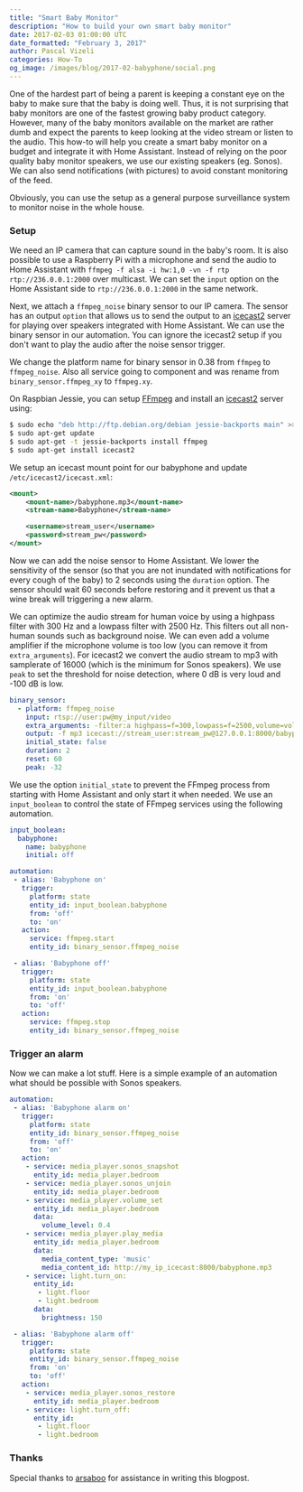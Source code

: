 ```yaml
---
title: "Smart Baby Monitor"
description: "How to build your own smart baby monitor"
date: 2017-02-03 01:00:00 UTC
date_formatted: "February 3, 2017"
author: Pascal Vizeli
categories: How-To
og_image: /images/blog/2017-02-babyphone/social.png
---
```


One of the hardest part of being a parent is keeping a constant eye on the baby to make sure that the baby is doing well. Thus, it is not surprising that baby monitors are one of the fastest growing baby product category. However, many of the baby monitors available on the market are rather dumb and expect the parents to keep looking at the video stream or listen to the audio. This how-to will help you create a smart baby monitor on a budget and integrate it with Home Assistant. Instead of relying on the poor quality baby monitor speakers, we use our existing speakers (eg. Sonos). We can also send notifications (with pictures) to avoid constant monitoring of the feed.

Obviously, you can use the setup as a general purpose surveillance system to monitor noise in the whole house.

<!--more-->

### Setup

We need an IP camera that can capture sound in the baby's room. It is also possible to use a Raspberry Pi with a microphone and send the audio to Home Assistant with `ffmpeg -f alsa -i hw:1,0 -vn -f rtp rtp://236.0.0.1:2000` over multicast. We can set the `input` option on the Home Assistant side to `rtp://236.0.0.1:2000` in the same network.

Next, we attach a `ffmpeg_noise` binary sensor to our IP camera. The sensor has an output `option` that allows us to send the output to an [icecast2](http://icecast.org/) server for playing over speakers integrated with Home Assistant. We can use the binary sensor in our automation. You can ignore the icecast2 setup if you don't want to play the audio after the noise sensor trigger.

<div class='note'>

We change the platform name for binary sensor in 0.38 from `ffmpeg` to `ffmpeg_noise`. Also all service going to component and was rename from `binary_sensor.ffmpeg_xy` to `ffmpeg.xy`.

</div>

On Raspbian Jessie, you can setup [FFmpeg](/components/ffmpeg) and install an [icecast2](http://icecast.org/) server using:

```bash
$ sudo echo "deb http://ftp.debian.org/debian jessie-backports main" >> /etc/apt/sources.list
$ sudo apt-get update
$ sudo apt-get -t jessie-backports install ffmpeg
$ sudo apt-get install icecast2
```

We setup an icecast mount point for our babyphone and update `/etc/icecast2/icecast.xml`:

```xml
<mount>
    <mount-name>/babyphone.mp3</mount-name>
    <stream-name>Babyphone</stream-name>

    <username>stream_user</username>
    <password>stream_pw</password>
</mount>
```

Now we can add the noise sensor to Home Assistant. We lower the sensitivity of the sensor (so that you are not inundated with notifications for every cough of the baby) to 2 seconds using the `duration` option. The sensor should wait 60 seconds before restoring and it prevent us that a wine break will triggering a new alarm.

We can optimize the audio stream for human voice by using a highpass filter with 300 Hz and a lowpass filter with 2500 Hz. This filters out all non-human sounds such as background noise. We can even add a volume amplifier if the microphone volume is too low (you can remove it from `extra_arguments`). For icecast2 we convert the audio stream to mp3 with samplerate of 16000 (which is the minimum for Sonos speakers). We use `peak` to set the threshold for noise detection, where 0 dB is very loud and -100 dB is low.

```yaml
binary_sensor:
  - platform: ffmpeg_noise
    input: rtsp://user:pw@my_input/video
    extra_arguments: -filter:a highpass=f=300,lowpass=f=2500,volume=volume=2 -codec:a libmp3lame -ar 16000
    output: -f mp3 icecast://stream_user:stream_pw@127.0.0.1:8000/babyphone.mp3
    initial_state: false
    duration: 2
    reset: 60
    peak: -32
```

We use the option `initial_state` to prevent the FFmpeg process from starting with Home Assistant and only start it when needed. We use an `input_boolean`  to control the state of FFmpeg services using the following automation.

```yaml
input_boolean:
  babyphone:
    name: babyphone
    initial: off

automation:
 - alias: 'Babyphone on'
   trigger:
     platform: state
     entity_id: input_boolean.babyphone
     from: 'off'
     to: 'on'
   action:
     service: ffmpeg.start
     entity_id: binary_sensor.ffmpeg_noise

 - alias: 'Babyphone off'
   trigger:
     platform: state
     entity_id: input_boolean.babyphone
     from: 'on'
     to: 'off'
   action:
     service: ffmpeg.stop
     entity_id: binary_sensor.ffmpeg_noise
```

### Trigger an alarm

Now we can make a lot stuff. Here is a simple example of an automation what should be possible with Sonos speakers.

```yaml
automation:
 - alias: 'Babyphone alarm on'
   trigger:
     platform: state
     entity_id: binary_sensor.ffmpeg_noise
     from: 'off'
     to: 'on'
   action:
    - service: media_player.sonos_snapshot
      entity_id: media_player.bedroom
    - service: media_player.sonos_unjoin
      entity_id: media_player.bedroom
    - service: media_player.volume_set
      entity_id: media_player.bedroom
      data:
        volume_level: 0.4
    - service: media_player.play_media
      entity_id: media_player.bedroom
      data:
        media_content_type: 'music'
        media_content_id: http://my_ip_icecast:8000/babyphone.mp3
    - service: light.turn_on:
      entity_id:
       - light.floor
       - light.bedroom
      data:
        brightness: 150

 - alias: 'Babyphone alarm off'
   trigger:
     platform: state
     entity_id: binary_sensor.ffmpeg_noise
     from: 'on'
     to: 'off'
   action:
    - service: media_player.sonos_restore
      entity_id: media_player.bedroom
    - service: light.turn_off:
      entity_id:
       - light.floor
       - light.bedroom
```

### Thanks

Special thanks to [arsaboo](https://github.com/arsaboo) for assistance in writing this blogpost.
